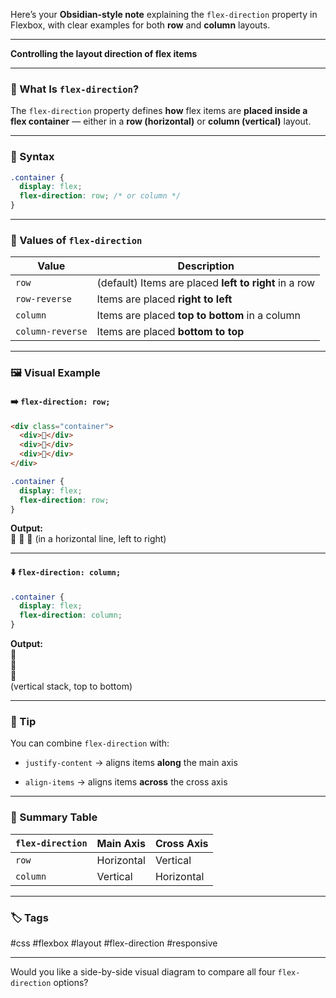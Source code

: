Here’s your **Obsidian-style note** explaining the `flex-direction` property in Flexbox, with clear examples for both **row** and **column** layouts.

---

**Controlling the layout direction of flex items**

---

### 🧠 What Is `flex-direction`?

The `flex-direction` property defines **how** flex items are **placed inside a flex container** — either in a **row (horizontal)** or **column (vertical)** layout.

---

### 🔧 Syntax

```css
.container {
  display: flex;
  flex-direction: row; /* or column */
}
```

---

### 🧱 Values of `flex-direction`

|Value|Description|
|---|---|
|`row`|(default) Items are placed **left to right** in a row|
|`row-reverse`|Items are placed **right to left**|
|`column`|Items are placed **top to bottom** in a column|
|`column-reverse`|Items are placed **bottom to top**|

---

### 🖼️ Visual Example

#### ➡️ `flex-direction: row;`

```html
<div class="container">
  <div>🍎</div>
  <div>🍊</div>
  <div>🍌</div>
</div>
```

```css
.container {
  display: flex;
  flex-direction: row;
}
```

**Output:**  
🍎 🍊 🍌 (in a horizontal line, left to right)

---

#### ⬇️ `flex-direction: column;`

```css
.container {
  display: flex;
  flex-direction: column;
}
```

**Output:**  
🍎  
🍊  
🍌  
(vertical stack, top to bottom)

---

### 🧪 Tip

You can combine `flex-direction` with:

- `justify-content` → aligns items **along** the main axis
    
- `align-items` → aligns items **across** the cross axis
    

---

### 🧭 Summary Table

|`flex-direction`|Main Axis|Cross Axis|
|---|---|---|
|`row`|Horizontal|Vertical|
|`column`|Vertical|Horizontal|

---

### 🏷️ Tags

#css #flexbox #layout #flex-direction #responsive

---

Would you like a side-by-side visual diagram to compare all four `flex-direction` options?